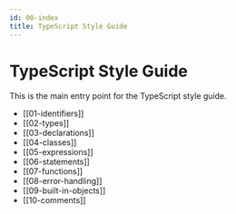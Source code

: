```yaml
---
id: 00-index
title: TypeScript Style Guide
---
```


# TypeScript Style Guide

This is the main entry point for the TypeScript style guide.

- [[01-identifiers]]
- [[02-types]]
- [[03-declarations]]
- [[04-classes]]
- [[05-expressions]]
- [[06-statements]]
- [[07-functions]]
- [[08-error-handling]]
- [[09-built-in-objects]]
- [[10-comments]]
